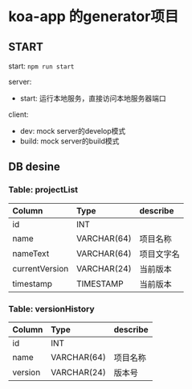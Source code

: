 # koa-app 的generator项目

## START

start: `npm run start`

server:
- start:  运行本地服务，直接访问本地服务器端口

client:
- dev:    mock server的develop模式
- build:  mock server的build模式

## DB desine

### Table: projectList
| Column | Type     | describe |
| :------------- | :------------- | :------------- |
| id       | INT       |                      |
| name       | VARCHAR(64)       | 项目名称            |
| nameText       | VARCHAR(64)       | 项目文字名       |
| currentVersion       | VARCHAR(24)   | 当前版本         |
| timestamp       | TIMESTAMP   | 当前版本         |

### Table: versionHistory
| Column | Type     | describe |
| :------------- | :------------- | :------------- |
| id       | INT       |   |
| name| VARCHAR(64) | 项目名称 |
| version| VARCHAR(24) | 版本号 |
